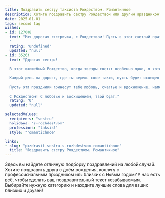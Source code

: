 ```yaml
---
title: Поздравить сестру таксиста Рождеством. Романтичное
description: Хотите поздравить сестру Рождеством или другим праздником? Наш ИИ создаст незабываемое поздравление, а вы обязательно выделитесь среди других.  
date: 2025-01-01
tags: second tag
wishes:
- id: 127008
  text: "Моя дорогая сестричка, с Рождеством! Пусть в этот светлый праздник в твою жизнь войдет волшебство, а все дороги, по которым ты мчишься в своей такси, приведут тебя только к счастью и любви.  Пусть звезды на небе сияют так же ярко, как твои добрые глаза, и пусть каждый день дарит тебе новые чудесные встречи и незабываемые моменты.  Я люблю тебя!
  "
  rating: "undefined"
  updated: "null"
- id: 35263
  text: "Дорогая сестра!
  
  В этот волшебный Рождество, когда звезды светят особенно ярко, я хотел бы пожелать тебе, чтобы твоя жизнь была наполнена светом и радостью, как сияние рождественской елки.
  
  Каждый день на дороге, где ты ведешь свое такси, пусть будет освещен улыбками пассажиров и теплом встреч. Ты превращаешь путь в приключение, а каждую поездку — в маленькое чудо.
  
  Пусть эти праздники принесут тебе любовь, счастье и вдохновение, наполняя сердце нежными чувствами. Желаю, чтобы за каждым поворотом жизни тебя ожидали только самые светлые моменты, а все мечты сбывались, как звезды на рождественском небе.
  
  С Рождеством! С любовью и восхищением, твой брат."
  rating: "0"
  updated: "null"

selectedValues:
  recipients: "sestru"
  holidays: "s-rozhdestvom"
  professions: "taksist"
  style: "romantichnoe"

links:
- slug: "pozdravit-sestru-s-rozhdestvom-romantichnoe"
  title: "Поздравить сестру Рождеством. Романтичное"
---
```


Здесь вы найдете отличную подборку поздравлений на любой случай. 
Хотите поздравить друга с днём рождения, коллегу с профессиональным праздником или близких с Новым годом? У нас есть всё, чтобы сделать ваш поздравительный текст незабываемым. Выбирайте нужную категорию и находите лучшие слова для ваших близких и друзей!
